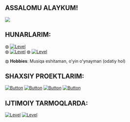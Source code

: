 ## ASSALOMU ALAYKUM!
<img src="https://i.gifer.com/DpZq.gif">

## HUNARLARIM:
◍ <a href='https://github.com/Netuzb'><img src='https://img.shields.io/badge/Dasturlash boʻyicha:- Python, PHP, HTML, CSS-red?style=flat-square' alt='Level'></a><br>
◍ <a href='https://github.com/Netuzb'><img src='https://img.shields.io/badge/Grafika boʻyicha:- Procreate, IbisPaint, Painter-red?style=flat-square' alt='Level'></a>
◍ <a href='https://github.com/Netuzb'><img src='https://img.shields.io/badge/Hobbilarim:- Musiqa eshitish, Art ishlari, Yangiliklar oʻqish-red?style=flat-square' alt='Level'></a>

◍ <b>Hobbies</b>: Musiqa eshitaman, oʻyin oʻynayman (odatiy hol)<br>

## SHAXSIY PROEKTLARIM:
[![Button](https://badgen.net/badge/UMod/UMod-Userbot/red?icon=telegram&label)](https://t.me/umodules)
[![Button](https://badgen.net/badge/Soso/Soso-Userbot/red?icon=telegram&label)](https://github.com/Netuzb/sosi)
[![Button](https://badgen.net/badge/XueArts/XueArts-My-Works/red?icon=slack&label)](https://t.me/xueart)
[![Button](https://badgen.net/badge/Apex-Legends-Mobile-chat/Apex-Legends-Mobile-chat/red?icon=telegram&label)](https://t.me/APEXLEGENDS_MOBILE_CHAT)

## IJTIMOIY TARMOQLARDA:
<a href='https://instagram.com/_temur.erkinov'><img src='https://img.shields.io/badge/Instagram-_Temur.Erkinov-orange?style=flat-square' alt='Level'></a>
<a href='https://telegram.me/netuzb'><img src='https://img.shields.io/badge/Telegram-Temur Erkinov-orange?style=flat-square' alt='Level'></a>
